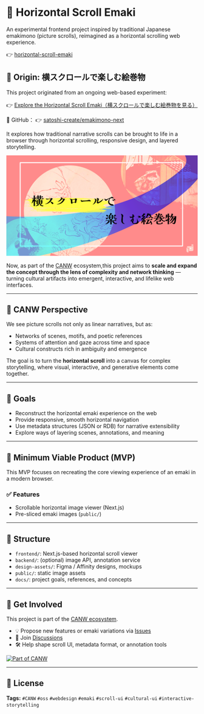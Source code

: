 # 📜 Horizontal Scroll Emaki

An experimental frontend project inspired by traditional Japanese emakimono (picture scrolls), reimagined as a horizontal scrolling web experience.

👉 [horizontal-scroll-emaki](https://complexity-and-network-webdesign-9q4q.vercel.app/)

## 🎨 Origin: 横スクロールで楽しむ絵巻物

This project originated from an ongoing web-based experiment:

👉 [Explore the Horizontal Scroll Emaki（横スクロールで楽しむ絵巻物を見る）](https://emakimono.com/en)

📂 GitHub：
👉 [satoshi-create/emakimono-next](https://github.com/satoshi-create/emakimono-next)

It explores how traditional narrative scrolls can be brought to life in a browser through horizontal scrolling, responsive design, and layered storytelling.

[![Emaki Screenshot](./images/hero-image.png)](https://emakimono.com/en)

Now, as part of the [CANW](https://github.com/satoshi-create/complexity-and-network-webdesign) ecosystem,this project aims to **scale and expand the concept through the lens of complexity and network thinking** — turning cultural artifacts into emergent, interactive, and lifelike web interfaces.

---

## 🌱 CANW Perspective

We see picture scrolls not only as linear narratives, but as:

- Networks of scenes, motifs, and poetic references
- Systems of attention and gaze across time and space
- Cultural constructs rich in ambiguity and emergence

The goal is to turn the **horizontal scroll** into a canvas for complex storytelling,
where visual, interactive, and generative elements come together.

---

## 🎯 Goals

- Reconstruct the horizontal emaki experience on the web
- Provide responsive, smooth horizontal navigation
- Use metadata structures (JSON or RDB) for narrative extensibility
- Explore ways of layering scenes, annotations, and meaning

---

## 🧪 Minimum Viable Product (MVP)

This MVP focuses on recreating the core viewing experience of an emaki in a modern browser.

### ✅ Features

- Scrollable horizontal image viewer (Next.js)
- Pre-sliced emaki images (`public/`)

---

## 📂 Structure

- `frontend/`: Next.js-based horizontal scroll viewer
- `backend/`: (optional) image API, annotation service
- `design-assets/`: Figma / Affinity designs, mockups
- `public/`: static image assets
- `docs/`: project goals, references, and concepts

---

## 💬 Get Involved

This project is part of the [CANW ecosystem](https://github.com/satoshi-create/complexity-and-network-webdesign).

- 💡 Propose new features or emaki variations via [Issues](../../issues)
- 🧵 Join [Discussions](https://github.com/satoshi-create/complexity-and-network-webdesign/discussions)
- 🛠 Help shape scroll UI, metadata format, or annotation tools

[![Part of CANW](https://img.shields.io/badge/CANW-ecosystem-blueviolet)](https://github.com/satoshi-create/complexity-and-network-webdesign)

---

## 📘 License

**Tags:** `#CANW` `#oss` `#webdesign` `#emaki` `#scroll-ui` `#cultural-ui` `#interactive-storytelling`
